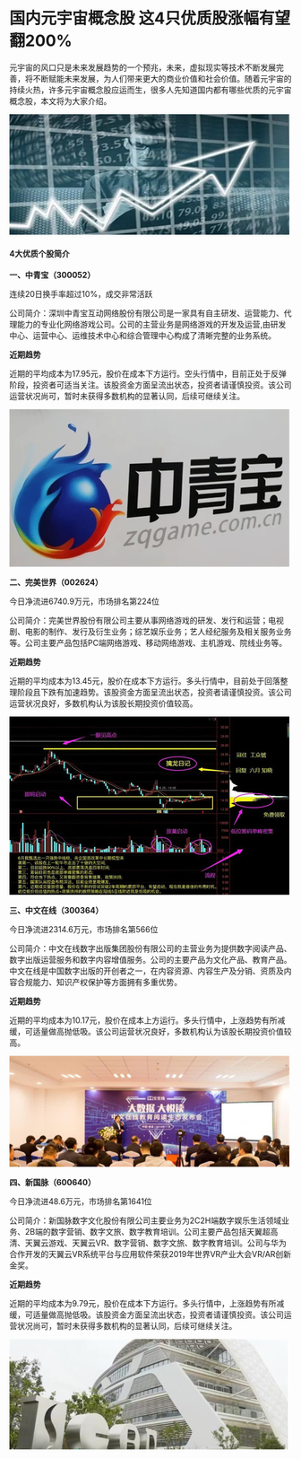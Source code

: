 # 国内元宇宙概念股 这4只优质股涨幅有望翻200%


元宇宙的风口只是未来发展趋势的一个预兆，未来，虚拟现实等技术不断发展完善，将不断赋能未来发展，为人们带来更大的商业价值和社会价值。随着元宇宙的持续火热，许多元宇宙概念股应运而生，很多人先知道国内都有哪些优质的元宇宙概念股，本文将为大家介绍。

![配图](640226669.png)

#### 4大优质个股简介
**一、中青宝（300052）**

连续20日换手率超过10%，成交非常活跃

公司简介：深圳中青宝互动网络股份有限公司是一家具有自主研发、运营能力、代理能力的专业化网络游戏公司。公司的主营业务是网络游戏的开发及运营,由研发中心、运营中心、运维技术中心和综合管理中心构成了清晰完整的业务系统。

**近期趋势**

近期的平均成本为17.95元，股价在成本下方运行。空头行情中，目前正处于反弹阶段，投资者可适当关注。该股资金方面呈流出状态，投资者请谨慎投资。该公司运营状况尚可，暂时未获得多数机构的显著认同，后续可继续关注。

![配图](645566665820.png)

**二、完美世界（002624）**

今日净流进6740.9万元，市场排名第224位

公司简介：完美世界股份有限公司主要从事网络游戏的研发、发行和运营；电视剧、电影的制作、发行及衍生业务；综艺娱乐业务；艺人经纪服务及相关服务业务等。公司主要产品包括PC端网络游戏、移动网络游戏、主机游戏、院线业务等。

**近期趋势**

近期的平均成本为13.45元，股价在成本下方运行。多头行情中，目前处于回落整理阶段且下跌有加速趋势。该股资金方面呈流出状态，投资者请谨慎投资。该公司运营状况良好，多数机构认为该股长期投资价值较高。

![配图](640666325511.jpg)

**三、中文在线（300364）**

今日净流进2314.6万元，市场排名第566位

公司简介：中文在线数字出版集团股份有限公司的主营业务为提供数字阅读产品、数字出版运营服务和数字内容增值服务。公司的主要产品为文化产品、教育产品。中文在线是中国数字出版的开创者之一，在内容资源、内容生产及分销、资质及内容合规能力、知识产权保护等方面拥有多重优势。

**近期趋势**

近期的平均成本为10.17元，股价在成本上方运行。多头行情中，上涨趋势有所减缓，可适量做高抛低吸。该公司运营状况良好，多数机构认为该股长期投资价值较高。

![配图](666992335440.png)

**四、新国脉（600640）**

今日净流进48.6万元，市场排名第1641位

公司简介：新国脉数字文化股份有限公司主要业务为2C2H端数字娱乐生活领域业务、2B端的数字营销、数字文旅、数字教育培训。公司主要产品包括天翼超高清、天翼云游戏、天翼云VR、数字营销、数字文旅、数字教育培训。公司与华为合作开发的天翼云VR系统平台与应用软件荣获2019年世界VR产业大会VR/AR创新金奖。

**近期趋势**

近期的平均成本为9.79元，股价在成本下方运行。多头行情中，上涨趋势有所减缓，可适量做高抛低吸。该股资金方面呈流出状态，投资者请谨慎投资。该公司运营状况尚可，暂时未获得多数机构的显著认同，后续可继续关注。

![配图](666995232240.png)

